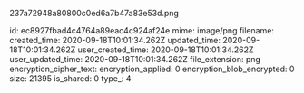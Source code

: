 237a72948a80800c0ed6a7b47a83e53d.png

id: ec8927fbad4c4764a89eac4c924af24e
mime: image/png
filename: 
created_time: 2020-09-18T10:01:34.262Z
updated_time: 2020-09-18T10:01:34.262Z
user_created_time: 2020-09-18T10:01:34.262Z
user_updated_time: 2020-09-18T10:01:34.262Z
file_extension: png
encryption_cipher_text: 
encryption_applied: 0
encryption_blob_encrypted: 0
size: 21395
is_shared: 0
type_: 4